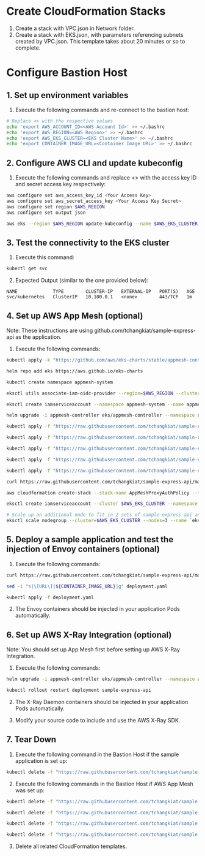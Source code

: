 # Create CloudFormation Stacks

1. Create a stack with VPC.json in Network folder.
2. Create a stack with EKS.json, with parameters referencing subnets created by VPC.json. This template takes about 20 minutes or so to complete.

# Configure Bastion Host

## 1. Set up environment variables

1. Execute the following commands and re-connect to the bastion host:

```bash
# Replace <> with the respective values
echo 'export AWS_ACCOUNT_ID=<AWS Account Id>' >> ~/.bashrc
echo 'export AWS_REGION=<AWS Region>' >> ~/.bashrc
echo 'export AWS_EKS_CLUSTER=<EKS Cluster Name>' >> ~/.bashrc
echo 'export CONTAINER_IMAGE_URL=<Container Image URL>' >> ~/.bashrc
```

## 2. Configure AWS CLI and update kubeconfig

1. Execute the following commands and replace <> with the access key ID and secret access key respectively:

```bash
aws configure set aws_access_key_id <Your Access Key>
aws configure set aws_secret_access_key <Your Access Key Secret>
aws configure set region $AWS_REGION
aws configure set output json

aws eks --region $AWS_REGION update-kubeconfig --name $AWS_EKS_CLUSTER
```

## 3. Test the connectivity to the EKS cluster

1. Execute this command:

```bash
kubectl get svc
```

2. Expected Output (similar to the one provided below):

```
NAME             TYPE        CLUSTER-IP   EXTERNAL-IP   PORT(S)   AGE
svc/kubernetes   ClusterIP   10.100.0.1   <none>        443/TCP   1m
```

## 4. Set up AWS App Mesh (optional)

Note: These instructions are using github.com/tchangkiat/sample-express-api as the application.

1. Execute the following commands:

```bash
kubectl apply -k "https://github.com/aws/eks-charts/stable/appmesh-controller/crds?ref=master"

helm repo add eks https://aws.github.io/eks-charts

kubectl create namespace appmesh-system

eksctl utils associate-iam-oidc-provider --region=$AWS_REGION --cluster=$AWS_EKS_CLUSTER --approve

eksctl create iamserviceaccount --namespace appmesh-system --name appmesh-controller --attach-policy-arn arn:aws:iam::aws:policy/AWSCloudMapFullAccess,arn:aws:iam::aws:policy/AWSAppMeshFullAccess,arn:aws:iam::aws:policy/AWSXRayDaemonWriteAccess --cluster $AWS_EKS_CLUSTER --approve

helm upgrade -i appmesh-controller eks/appmesh-controller --namespace appmesh-system --set region=$AWS_REGION --set serviceAccount.create=false --set serviceAccount.name=appmesh-controller

kubectl apply -f "https://raw.githubusercontent.com/tchangkiat/sample-express-api/master/k8s/eks/appmesh-namespace.yaml"

kubectl apply -f "https://raw.githubusercontent.com/tchangkiat/sample-express-api/master/k8s/eks/appmesh.yaml"

kubectl apply -f "https://raw.githubusercontent.com/tchangkiat/sample-express-api/master/k8s/eks/appmesh-virtualnode.yaml"

kubectl apply -f "https://raw.githubusercontent.com/tchangkiat/sample-express-api/master/k8s/eks/appmesh-virtualrouter.yaml"

kubectl apply -f "https://raw.githubusercontent.com/tchangkiat/sample-express-api/master/k8s/eks/appmesh-virtualservice.yaml"

curl https://raw.githubusercontent.com/tchangkiat/sample-express-api/master/k8s/eks/proxy-auth-cf.json -o proxy-auth-cf.json

aws cloudformation create-stack --stack-name AppMeshProxyAuthPolicy --template-body file://proxy-auth-cf.json --parameters ParameterKey=MeshName,ParameterValue=default-mesh --capabilities CAPABILITY_NAMED_IAM

eksctl create iamserviceaccount --cluster $AWS_EKS_CLUSTER --namespace default --name sample-express-api-service-account --attach-policy-arn arn:aws:iam::$AWS_ACCOUNT_ID:policy/AppMeshProxyAuth-default-mesh --attach-policy-arn arn:aws:iam::aws:policy/AWSXRayDaemonWriteAccess --override-existing-serviceaccounts --approve

# Scale up an additional node to fit in 2 sets of sample-express-api and 1 set of AWS App Mesh Pods
eksctl scale nodegroup --cluster=$AWS_EKS_CLUSTER --nodes=3 --name `eksctl get nodegroup --cluster $AWS_EKS_CLUSTER | grep 'EKSNodeGroup' | awk '{print $2}'`
```

## 5. Deploy a sample application and test the injection of Envoy containers (optional)

1. Execute the following commands:

```bash
curl https://raw.githubusercontent.com/tchangkiat/sample-express-api/master/k8s/deployment.yaml -o deployment.yaml

sed -i "s|\[URL\]|${CONTAINER_IMAGE_URL}|g" deployment.yaml

kubectl apply -f deployment.yaml
```

2. The Envoy containers should be injected in your application Pods automatically.

## 6. Set up AWS X-Ray Integration (optional)

Note: You should set up App Mesh first before setting up AWS X-Ray Integration.

1. Execute the following commands:

```bash
helm upgrade -i appmesh-controller eks/appmesh-controller --namespace appmesh-system --set region=$AWS_REGION --set serviceAccount.create=false --set serviceAccount.name=appmesh-controller --set tracing.enabled=true --set tracing.provider=x-ray

kubectl rollout restart deployment sample-express-api
```

2. The X-Ray Daemon containers should be injected in your application Pods automatically.

2. Modify your source code to include and use the AWS X-Ray SDK.

## 7. Tear Down

1. Execute the following command in the Bastion Host if the sample application is set up:

```bash
kubectl delete -f "https://raw.githubusercontent.com/tchangkiat/sample-express-api/master/k8s/deployment.yaml"
```

2. Execute the following commands in the Bastion Host if AWS App Mesh was set up:

```bash
kubectl delete -f "https://raw.githubusercontent.com/tchangkiat/sample-express-api/master/k8s/eks/appmesh-virtualservice.yaml"

kubectl delete -f "https://raw.githubusercontent.com/tchangkiat/sample-express-api/master/k8s/eks/appmesh-virtualrouter.yaml"

kubectl delete -f "https://raw.githubusercontent.com/tchangkiat/sample-express-api/master/k8s/eks/appmesh-virtualnode.yaml"

kubectl delete -f "https://raw.githubusercontent.com/tchangkiat/sample-express-api/master/k8s/eks/appmesh.yaml"
```

3. Delete all related CloudFormation templates.
